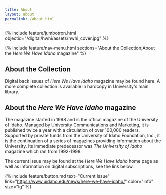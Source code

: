 ```yaml
---
title: About
layout: about
permalink: /about.html
---
```

{% include feature/jumbotron.html objectid="/digital/hwhi/assets/hwhi_cover.jpg" %} 

{% include feature/nav-menu.html sections="About the Collection;About the *Here We Have Idaho* magazine" %} 

## About the Collection

Digital back issues of *Here We Have Idaho* magazine may be found here. A more complete collection is available in hardcopy in University's main library.  


## About the *Here We Have Idaho* magazine

The magazine started in 1998 and is the offical magazine of the University of Idaho. Managed by University Communications and Marketing, it is published twice a year with a circulation of over 100,000 readers. Supported by private funds from the University of Idaho Foundation, Inc., it is the continuation of a series of magazines providing information about the University. Its immediate predecessor was *The University of Idaho* magazine which ran from 1992-1998. 

The current issue may be found at the *Here We Have Idaho* home page as well as information on digital subscriptions, see the link below. 

{% include feature/button.md text="Current Issue" link="https://www.uidaho.edu/news/here-we-have-idaho/" color="info" size="lg" %}


<div class="clearfix"></div>

